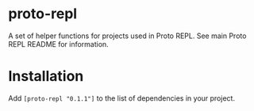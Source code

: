 # proto-repl

A set of helper functions for projects used in Proto REPL. See main Proto REPL README for information.

# Installation

Add `[proto-repl "0.1.1"]` to the list of dependencies in your project.
